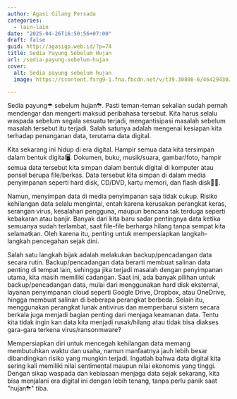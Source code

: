 ```yaml
---
author: Agasi Gilang Persada
categories:
  - lain-lain
date: "2025-04-26T16:50:56+07:00"
draft: false
guid: http://agasigp.web.id/?p=74
title: Sedia Payung Sebelum Hujan
url: /sedia-payung-sebelum-hujan
cover:
  alt: Sedia payung sebelum hujan
  image: https://scontent.fsrg9-1.fna.fbcdn.net/v/t39.30808-6/464294302_8965475433501110_76958309914490795_n.jpg?_nc_cat=101&ccb=1-7&_nc_sid=0b6b33&_nc_eui2=AeGCZxbNTmaKPxuyafZD_bJxJebLNdD9AYAl5ss10P0BgOVhzkoj7r2ouwalD6xB2-c&_nc_ohc=BecUAD8JERgQ7kNvwE9h4WX&_nc_oc=AdkQ-GDaZq6BP_zHglWLiPUTKtTrK9IBvXGCHvzkfrhFIS_jXGrIma0WiSMPUvD33Bo&_nc_zt=23&_nc_ht=scontent.fsrg9-1.fna&_nc_gid=Q131neiFE2Is2dSCBEnBRg&oh=00_AfGmz8p0wBmdIgq9uFPlS7SQseL7cQqPg3rZVbHYwr9UQQ&oe=68127C47

---
```

Sedia payung☂ sebelum hujan⛈. Pasti teman-teman sekalian sudah pernah mendengar dan mengerti maksud peribahasa tersebut. Kita harus selalu waspada sebelum segala sesuatu terjadi, mengantisipasi masalah sebelum masalah tersebut itu terjadi. Salah satunya adalah mengenai kesiapan kita terhadap penanganan data, terutama data digital.

Kita sekarang ini hidup di era digital. Hampir semua data kita tersimpan dalam bentuk digital🖥. Dokumen, buku, musik/suara, gambar/foto, hampir semua data tersebut kita simpan dalam bentuk digital di komputer atau ponsel berupa file/berkas. Data tersebut kita simpan di dalam media penyimpanan seperti hard disk, CD/DVD, kartu memori, dan flash disk💾💽.

Namun, menyimpan data di media penyimpanan saja tidak cukup. Risiko kehilangan data selalu mengintai, entah karena kerusakan perangkat keras, serangan virus, kesalahan pengguna, maupun bencana tak terduga seperti kebakaran atau banjir. Banyak dari kita baru sadar pentingnya data ketika semuanya sudah terlambat, saat file-file berharga hilang tanpa sempat kita selamatkan. Oleh karena itu, penting untuk mempersiapkan langkah-langkah pencegahan sejak dini.

Salah satu langkah bijak adalah melakukan backup/pencadangan data secara rutin. Backup/pencadangan data berarti membuat salinan data penting di tempat lain, sehingga jika terjadi masalah dengan penyimpanan utama, kita masih memiliki cadangan. Saat ini, ada banyak pilihan untuk backup/pencadangan data, mulai dari menggunakan hard disk eksternal, layanan penyimpanan cloud seperti Google Drive, Dropbox, atau OneDrive, hingga membuat salinan di beberapa perangkat berbeda. Selain itu, menggunakan perangkat lunak antivirus dan memperbarui sistem secara berkala juga menjadi bagian penting dari menjaga keamanan data. Tentu kita tidak ingin kan data kita menjadi rusak/hilang atau tidak bisa diakses gara-gara terkena virus/ransonmware?

Mempersiapkan diri untuk mencegah kehilangan data memang membutuhkan waktu dan usaha, namun manfaatnya jauh lebih besar dibandingkan risiko yang mungkin terjadi. Ingatlah bahwa data digital kita sering kali memiliki nilai sentimental maupun nilai ekonomis yang tinggi. Dengan sikap waspada dan kebiasaan menjaga data sejak sekarang, kita bisa menjalani era digital ini dengan lebih tenang, tanpa perlu panik saat "hujan⛈" tiba.
